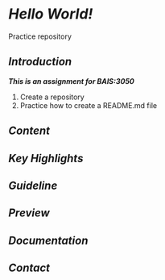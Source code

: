 # _Hello World!_
Practice repository
## _Introduction_
***This is an assignment for BAIS:3050***
1. Create a repository
2. Practice how to create a README.md file
## _Content_
## _Key Highlights_
## _Guideline_
## _Preview_
## _Documentation_
## _Contact_
